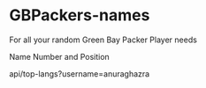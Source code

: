 # GBPackers-names

For all your random Green Bay Packer Player needs

Name Number and Position

api/top-langs?username=anuraghazra
